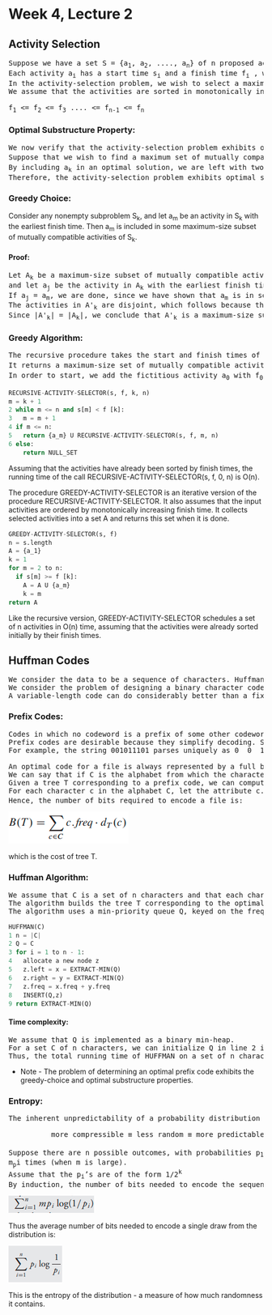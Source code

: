# Week 4, Lecture 2

## Activity Selection

<pre>
Suppose we have a set S = {a<sub>1</sub>, a<sub>2</sub>, ...., a<sub>n</sub>} of n proposed activities that wish to use a resource, such as a lecture hall, which can serve only one activity at a time.
Each activity a<sub>i</sub> has a start time s<sub>i</sub> and a finish time f<sub>i</sub> , where 0  s<sub>i</sub> < f<sub>i</sub> < 1. If selected, activity a<sub>i</sub> takes place during the half-open time interval [s<sub>i</sub>, f<sub>i</sub>). Activities a<sub>i</sub> and a<sub>j</sub> are compatible if the intervals [s<sub>i</sub>, f<sub>i</sub>) and [s<sub>j</sub>, f<sub>j</sub>) do not overlap. That is, a<sub>i</sub> and a<sub>j</sub> are compatible if s<sub>i</sub> >= f<sub>j</sub> or s<sub>j</sub> >= f<sub>i</sub>.
In the activity-selection problem, we wish to select a maximum-size subset of mutually compatible activities.
We assume that the activities are sorted in monotonically increasing order of finish time:

f<sub>1</sub> <= f<sub>2</sub> <= f<sub>3</sub> .... <= f<sub>n-1</sub> <= f<sub>n</sub> 
</pre>

### Optimal Substructure Property:
<pre>
We now verify that the activity-selection problem exhibits optimal substructure. Let us denote by S<sub>ij</sub> the set of activities that start after activity a<sub>i</sub> finishes and that finish before activity a<sub>j</sub> starts.
Suppose that we wish to find a maximum set of mutually compatible activities in S<sub>ij</sub> , and suppose further that such a maximum set is A<sub>ij</sub> , which includes some activity a<sub>k</sub>.
By including a<sub>k</sub> in an optimal solution, we are left with two subproblems: finding mutually compatible activities in the set S<sub>ik</sub> and finding mutually compatible activities in the set S<sub>kj</sub>.
Therefore, the activity-selection problem exhibits optimal substructure property.
</pre>
### Greedy Choice:

Consider any nonempty subproblem S<sub>k</sub>, and let a<sub>m</sub> be an activity in S<sub>k</sub> with the earliest finish time. Then a<sub>m</sub> is included in some maximum-size subset of mutually compatible activities of S<sub>k</sub>.

#### Proof:
<pre>
Let A<sub>k</sub> be a maximum-size subset of mutually compatible activities in S<sub>k</sub>,
and let a<sub>j</sub> be the activity in A<sub>k</sub> with the earliest finish time.
If a<sub>j</sub> = a<sub>m</sub>, we are done, since we have shown that a<sub>m</sub> is in some maximum-size subset of mutually compatible activities of S<sub>k</sub>. If aj != am, let the set A'<sub>k</sub> = Ak - {a<sub>j</sub>} U {a<sub>m</sub>} be A<sub>k</sub> but substituting a<sub>m</sub> for a<sub>j</sub>.
The activities in A'<sub>k</sub> are disjoint, which follows because the activities in A<sub>k</sub> are disjoint, a<sub>j</sub> is the first activity in A<sub>k</sub> to finish, and f<sub>m</sub> <= f<sub>j</sub>.
Since |A'<sub>k</sub>| = |A<sub>k</sub>|, we conclude that A'<sub>k</sub> is a maximum-size subset of mutually compatible activities of S<sub>k</sub>, and it includes a<sub>m</sub>.
</pre>

### Greedy Algorithm:
<pre>
The recursive procedure takes the start and finish times of the activities, represented as arrays s and f, the index k that defines the subproblem S<sub>k</sub> it is to solve, and the size n of the original problem.
It returns a maximum-size set of mutually compatible activities in S<sub>k</sub>. We assume that the n input activities are already ordered by monotonically increasing finish time. If not, we can sort them into this order in O(nlog(n)) time, breaking ties arbitrarily.
In order to start, we add the fictitious activity a<sub>0</sub> with f<sub>0</sub> = 0, so that subproblem S<sub>o</sub> is the entire set of activities S.
</pre>
```python
RECURSIVE-ACTIVITY-SELECTOR(s, f, k, n)
m = k + 1
2 while m <= n and s[m] < f [k]: 
3   m = m + 1
4 if m <= n:
5   return {a_m} U RECURSIVE-ACTIVITY-SELECTOR(s, f, m, n)
6 else: 
    return NULL_SET
```
Assuming that the activities have already been sorted by finish times, the running time of the call RECURSIVE-ACTIVITY-SELECTOR(s, f, 0, n) is O(n). 

The procedure GREEDY-ACTIVITY-SELECTOR is an iterative version of the procedure RECURSIVE-ACTIVITY-SELECTOR. It also assumes that the input activities are ordered by monotonically increasing finish time. It collects selected activities into a set A and returns this set when it is done.

```python
GREEDY-ACTIVITY-SELECTOR(s, f)
n = s.length
A = {a_1}
k = 1
for m = 2 to n:
  if s[m] >= f [k]:
    A = A U {a_m}
    k = m
return A
```
Like the recursive version, GREEDY-ACTIVITY-SELECTOR schedules a set of n activities in O(n) time, assuming that the activities were already sorted initially by their finish times.

## Huffman Codes
<pre>
We consider the data to be a sequence of characters. Huffman’s greedy algorithm uses a table giving how often each character occurs (frequency) to build up an optimal way of representing each character as a binary string.
We consider the problem of designing a binary character code in which each character is represented by a unique binary string, which we call a codeword. If we use a fixed-length code, we need 3 bits to represent 6 characters: a = 000, b = 001, ..., f = 101. But this way of coding is inefficient.
A variable-length code can do considerably better than a fixed-length code, by giving frequent characters short codewords and infrequent characters long codewords.
</pre>

### Prefix Codes:
<pre>
Codes in which no codeword is a prefix of some other codeword are called prefix codes. A prefix code can always achieve the optimal data compression among any character code.
Prefix codes are desirable because they simplify decoding. Since no codeword is a prefix of any other, the codeword that begins an encoded file is unambiguous. We can simply identify the initial codeword, translate it back to the original character, and repeat the decoding process on the remainder of the encoded file. 
For example, the string 001011101 parses uniquely as 0  0  101  1101, which decodes to aabe.

An optimal code for a file is always represented by a full binary tree, in which every nonleaf node has two children.
We can say that if C is the alphabet from which the characters are drawn and all character frequencies are positive, then the tree for an optimal prefix code has exactly |C| leaves, one for each letter of the alphabet, and exactly |C| - 1 internal nodes.
Given a tree T corresponding to a prefix code, we can compute the number of bits required to encode a file:
For each character c in the alphabet C, let the attribute c.freq denote the frequency of c in the file and let d<sub>T</sub>(c) denote the depth of c’s leaf in the tree. d<sub>T</sub>(c) is also the length of the codeword for character c. 
Hence, the number of bits required to encode a file is:
</pre>
![huffman_bits](huffman_bits.png)

which is the cost of tree T.

### Huffman Algorithm:
<pre>
We assume that C is a set of n characters and that each character c ∈ C is an object with an attribute c.freq giving its frequency.
The algorithm builds the tree T corresponding to the optimal code in a bottom-up manner. It begins with a set of |C| leaves and performs a sequence of |C| - 1 'merging' operations to create the final tree. 
The algorithm uses a min-priority queue Q, keyed on the freq attribute, to identify the two least-frequent objects to merge together. When we merge two objects, the result is a new object whose frequency is the sum of the frequencies of the two objects that were merged.
</pre>
```python
HUFFMAN(C)
1 n = |C|
2 Q = C
3 for i = 1 to n - 1:
4   allocate a new node z
5   z.left = x = EXTRACT-MIN(Q)
6   z.right = y = EXTRACT-MIN(Q)
7   z.freq = x.freq + y.freq
8   INSERT(Q,z)
9 return EXTRACT-MIN(Q) 
```

#### Time complexity:
<pre>
We assume that Q is implemented as a binary min-heap.
For a set C of n characters, we can initialize Q in line 2 in O(n) time using the BUILD-MIN-HEAP procedure. The for loop in lines 3–8 executes exactly n - 1 times, and since each heap operation requires time O(log(n)), the loop contributes O(nlog(n)) to the running time. 
Thus, the total running time of HUFFMAN on a set of n characters is O(nlog(n)). 
</pre>

- Note - The problem of determining an optimal prefix code exhibits the greedy-choice and optimal substructure properties.

### Entropy:
<pre>
The inherent unpredictability of a probability distribution can be measured by the extent to which it is possible to compress data drawn from that distribution.

          more compressible ≡ less random ≡ more predictable

Suppose there are n possible outcomes, with probabilities p<sub>1</sub>, p<sub>2</sub>,..., p<sub>n</sub>. If a sequence of m values is drawn from the distribution, then the i<sup>th</sup> outcome will pop up approximately
m<sub>p</sub>i times (when m is large).
Assume that the p<sub>i</sub>’s are of the form 1/2<sup>k</sup>
By induction, the number of bits needed to encode the sequence is:
</pre>

![entropy_bits](entropy_bits.png)

Thus the average number of bits needed to encode a single draw from the distribution is:

![entropy_avg](entropy_avg.png)

This is the entropy of the distribution - a measure of how much randomness it contains.
